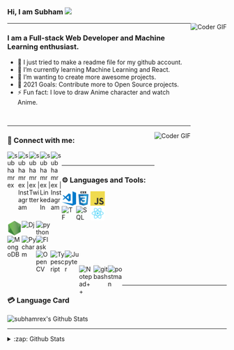 ### Hi, I am Subham <img src="https://media.giphy.com/media/hvRJCLFzcasrR4ia7z/giphy.gif" width="25px"> 
[<img align="right" src="https://i.imgur.com/mVIr207.gif" alt="Coder GIF" height="280">][myprofile]
<hr/>

### I am a Full-stack Web Developer and Machine Learning enthusiast.
- 🔭 I just tried to make a readme file for my github account.<br />
- 🌱 I’m currently learning Machine Learning and React.<br />
- 👯 I’m wanting to create more awesome projects.<br />
- 🥅 2021 Goals: Contribute more to Open Source projects.<br />
- ⚡ Fun fact: I love to draw Anime character and watch Anime.
<br/>
<hr/>

[<img align="right" src="https://i.imgur.com/UWbDP3y.gif" alt="Coder GIF" height="280">][myprofile]

### 🧧 Connect with me:
[<img align="left" alt="subhamrex" width="25px" src="http://pngimg.com/uploads/globe/globe_PNG100096.png" />][website]
[<img align="left" alt="subhamrex | Instagram" width="25px" src="http://pngimg.com/uploads/facebook_logos/facebook_logos_PNG19762.png" />][facebook]
[<img align="left" alt="subhamrex | Twitter" width="25px" src="http://pngimg.com/uploads/twitter/twitter_PNG29.png" />][twitter]
[<img align="left" alt="subhamrex | LinkedIn" width="25px" src="http://pngimg.com/uploads/linkedIn/linkedIn_PNG32.png" />][linkedin]
[<img align="left" alt="subhamrex | Instagram" width="25px" src="http://pngimg.com/uploads/instagram/instagram_PNG11.png" />][instagram]
<br />

<hr/>

### ⚙ Languages and Tools:

[<img align="left" alt="HTML5" width="33px" src="https://raw.githubusercontent.com/github/explore/80688e429a7d4ef2fca1e82350fe8e3517d3494d/topics/visual-studio-code/visual-studio-code.png" />][myprofile]
[<img align="left" alt="CSS3" width="33px" src="https://raw.githubusercontent.com/github/explore/80688e429a7d4ef2fca1e82350fe8e3517d3494d/topics/css/css.png" />][myprofile]
[<img align="left" alt="JavaScript" width="33px" src="https://raw.githubusercontent.com/github/explore/80688e429a7d4ef2fca1e82350fe8e3517d3494d/topics/javascript/javascript.png" />][myprofile]
<br/>
<br/>
[<img align="left" alt="TF" width="33px" src="https://i.imgur.com/oGwE8PR.png" />][myprofile]
[<img align="left" alt="SQL" width="33px" src="https://camo.githubusercontent.com/b65f9026a0274fb351e57ed757a7c01e2538734b2278c067b5d6ca4650a6e4ce/68747470733a2f2f6c6162732e6d7973716c2e636f6d2f636f6d6d6f6e2f6c6f676f732f6d7973716c2d6c6f676f2e737667" />][myprofile]
[<img align="left" alt="React" width="33px" src="https://raw.githubusercontent.com/github/explore/80688e429a7d4ef2fca1e82350fe8e3517d3494d/topics/react/react.png" />][myprofile]
<br/>
<br/>
[<img align="left" alt="Node.JS" width="33px" src="https://raw.githubusercontent.com/github/explore/80688e429a7d4ef2fca1e82350fe8e3517d3494d/topics/nodejs/nodejs.png" />][myprofile]
[<img align="left" alt="Dj" width="33px" src="https://i.imgur.com/6HTssDd.png" />][myprofile]
[<img align="left" alt="python" width="33px" src="https://i.imgur.com/gixjL0a.png" />][myprofile]
<br/>
<br/>
[<img align="left" alt="MongoDB" width="33px" src="https://i.imgur.com/uyStyoI.png" />][myprofile]
[<img align="left" alt="Pycharm" width="33px" src="https://i.imgur.com/N3UnDaG.png" />][myprofile]
[<img align="left" alt="Flask" width="33px" src="https://i.imgur.com/0Gs9Vqu.png" />][myprofile]
<br/>
<br/>
[<img align="left" alt="OpenCV" width="33px" src="https://i.imgur.com/xFMyVyV.png" />][myprofile]
[<img align="left" alt="Typescript" width="33px" src="https://i.imgur.com/6md14Ny.png" />][myprofile]
[<img align="left" alt="Jupyter" width="33px" src="https://i.imgur.com/f5M1VWO.png" />][myprofile]
<br/>
<br/>
[<img align="left" alt="Notepad++" width="33px" src="https://i.imgur.com/s8PYCpN.png" />][myprofile]
[<img align="left" alt="gitbash" width="33px" src="https://i.imgur.com/FgD2Tpt.png" />][myprofile]
[<img align="left" alt="postman" width="33px" src="https://i.imgur.com/YulSzZi.png" />][myprofile]

<br />

<hr/>

### 💳 Language Card

<img align="center" alt="subhamrex's Github Stats" src="https://github-readme-stats.vercel.app/api/top-langs/?username=subhamrex&&layout=compact&&theme=tokyonight" />

<br />

<hr/>
<details>
  <summary>:zap: Github Stats</summary>
  <img align="left" alt="codeSTACKr's Github Stats" src="https://github-readme-stats.vercel.app/api?username=subhamrex&show_icons=true&hide_border=true&hide=stars,contribs,prs,issues&theme=radical" />
</details>




[myprofile]:https://github.com/subhamrex
[website]: http://www.kalihackz.tech:443/Rex
[facebook]: https://www.facebook.com/subham.kundu.7169
[instagram]: https://www.instagram.com/subham_kundu486/
[twitter]: https://twitter.com/subhamkundu486
[linkedin]: https://www.linkedin.com/in/subham-kundu-10654994/
